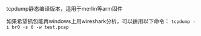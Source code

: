 tcpdump静态编译版本，适用于merlin等arm固件

如果希望抓包能再windows上用wireshark分析，可以适用以下命令：
`tcpdump -i br0 -s 0 -w test.pcap`